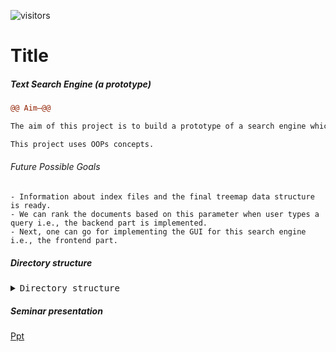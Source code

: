 ![visitors](https://visitor-badge.glitch.me/badge?page_id=Soham-coder-search_engine)

# Title

##### Text Search Engine (a prototype)

```diff
@@ Aim—@@

The aim of this project is to build a prototype of a search engine which will work on millions of wikipedia pages (which are in xml format) and retrieve the top 10 relevant Wikipedia documents that matches the input query of user. This takes Wikipedia corpus in XML format which is available at Wikipedia.org as input. Then it indices millions of Wikipedia pages involving a comparable number of distinct terms. Given a query, it retrieves relevant ranked documents and their titles using index.

This project uses OOPs concepts.
```
###### Future Possible Goals

    - Information about index files and the final treemap data structure is ready. 
    - We can rank the documents based on this parameter when user types a query i.e., the backend part is implemented.
    - Next, one can go for implementing the GUI for this search engine i.e., the frontend part.



##### Directory structure

<details><summary><tt> Directory structure </tt></summary>
<p>

- .
   - [README.md](README.md)
   - __SearchEngine__
     - [SpamServerMinimal.iml](SearchEngine/SpamServerMinimal.iml)
     - [pom.xml](SearchEngine/pom.xml)
     - __src__
       - __main__
         - __input__
           - [2000pages.dat](SearchEngine/src/main/input/2000pages.dat)
           - [newfile.dat](SearchEngine/src/main/input/newfile.dat)
           - [sample.xml](SearchEngine/src/main/input/sample.xml)
         - __java__
           - __com__
             - __soham__
               - __searchengine__
                 - __config__
                   - [StopWordsConfig.java](SearchEngine/src/main/java/com/soham/searchengine/config/StopWordsConfig.java)
                   - [WikiPageParsingConstants.java](SearchEngine/src/main/java/com/soham/searchengine/config/WikiPageParsingConstants.java)
                   - [XMLPageConfig.java](SearchEngine/src/main/java/com/soham/searchengine/config/XMLPageConfig.java)
                 - __model__
                   - [KeyWord.java](SearchEngine/src/main/java/com/soham/searchengine/model/KeyWord.java)
                   - [MergeLine.java](SearchEngine/src/main/java/com/soham/searchengine/model/MergeLine.java)
                   - [WikiPage.java](SearchEngine/src/main/java/com/soham/searchengine/model/WikiPage.java)
                 - __search__
                   - [DocDetails.java](SearchEngine/src/main/java/com/soham/searchengine/search/DocDetails.java)
                   - [PostingList.java](SearchEngine/src/main/java/com/soham/searchengine/search/PostingList.java)
                   - [QueryWord.java](SearchEngine/src/main/java/com/soham/searchengine/search/QueryWord.java)
                   - [SearchMain.java](SearchEngine/src/main/java/com/soham/searchengine/search/SearchMain.java)
                 - __services__
                   - [ExternalSort.java](SearchEngine/src/main/java/com/soham/searchengine/services/ExternalSort.java)
                   - [Main.java](SearchEngine/src/main/java/com/soham/searchengine/services/Main.java)
                   - [PageParser.java](SearchEngine/src/main/java/com/soham/searchengine/services/PageParser.java)
                   - [Stemmer.java](SearchEngine/src/main/java/com/soham/searchengine/services/Stemmer.java)
                   - [WikiSAXHandler.java](SearchEngine/src/main/java/com/soham/searchengine/services/WikiSAXHandler.java)
                 - __util__
                   - [TimeUtil.java](SearchEngine/src/main/java/com/soham/searchengine/util/TimeUtil.java)
         - __output__
           - [0\_index.txt](SearchEngine/src/main/output/0_index.txt)
           - [0\_offsets.txt](SearchEngine/src/main/output/0_offsets.txt)
           - [0\_secondry.txt](SearchEngine/src/main/output/0_secondry.txt)
           - [10\_index.txt](SearchEngine/src/main/output/10_index.txt)
           - [10\_offsets.txt](SearchEngine/src/main/output/10_offsets.txt)
           - [10\_secondry.txt](SearchEngine/src/main/output/10_secondry.txt)
           - [11\_index.txt](SearchEngine/src/main/output/11_index.txt)
           - [11\_offsets.txt](SearchEngine/src/main/output/11_offsets.txt)
           - [11\_secondry.txt](SearchEngine/src/main/output/11_secondry.txt)
           - [12\_index.txt](SearchEngine/src/main/output/12_index.txt)
           - [12\_offsets.txt](SearchEngine/src/main/output/12_offsets.txt)
           - [12\_secondry.txt](SearchEngine/src/main/output/12_secondry.txt)
           - [13\_index.txt](SearchEngine/src/main/output/13_index.txt)
           - [13\_offsets.txt](SearchEngine/src/main/output/13_offsets.txt)
           - [13\_secondry.txt](SearchEngine/src/main/output/13_secondry.txt)
           - [14\_index.txt](SearchEngine/src/main/output/14_index.txt)
           - [14\_offsets.txt](SearchEngine/src/main/output/14_offsets.txt)
           - [14\_secondry.txt](SearchEngine/src/main/output/14_secondry.txt)
           - [15\_index.txt](SearchEngine/src/main/output/15_index.txt)
           - [15\_offsets.txt](SearchEngine/src/main/output/15_offsets.txt)
           - [15\_secondry.txt](SearchEngine/src/main/output/15_secondry.txt)
           - [16\_index.txt](SearchEngine/src/main/output/16_index.txt)
           - [16\_offsets.txt](SearchEngine/src/main/output/16_offsets.txt)
           - [16\_secondry.txt](SearchEngine/src/main/output/16_secondry.txt)
           - [17\_index.txt](SearchEngine/src/main/output/17_index.txt)
           - [17\_offsets.txt](SearchEngine/src/main/output/17_offsets.txt)
           - [17\_secondry.txt](SearchEngine/src/main/output/17_secondry.txt)
           - [18\_index.txt](SearchEngine/src/main/output/18_index.txt)
           - [18\_offsets.txt](SearchEngine/src/main/output/18_offsets.txt)
           - [18\_secondry.txt](SearchEngine/src/main/output/18_secondry.txt)
           - [19\_index.txt](SearchEngine/src/main/output/19_index.txt)
           - [19\_offsets.txt](SearchEngine/src/main/output/19_offsets.txt)
           - [19\_secondry.txt](SearchEngine/src/main/output/19_secondry.txt)
           - [1\_index.txt](SearchEngine/src/main/output/1_index.txt)
           - [1\_offsets.txt](SearchEngine/src/main/output/1_offsets.txt)
           - [1\_secondry.txt](SearchEngine/src/main/output/1_secondry.txt)
           - [20\_index.txt](SearchEngine/src/main/output/20_index.txt)
           - [20\_offsets.txt](SearchEngine/src/main/output/20_offsets.txt)
           - [20\_secondry.txt](SearchEngine/src/main/output/20_secondry.txt)
           - [21\_index.txt](SearchEngine/src/main/output/21_index.txt)
           - [21\_offsets.txt](SearchEngine/src/main/output/21_offsets.txt)
           - [21\_secondry.txt](SearchEngine/src/main/output/21_secondry.txt)
           - [22\_index.txt](SearchEngine/src/main/output/22_index.txt)
           - [22\_offsets.txt](SearchEngine/src/main/output/22_offsets.txt)
           - [22\_secondry.txt](SearchEngine/src/main/output/22_secondry.txt)
           - [23\_index.txt](SearchEngine/src/main/output/23_index.txt)
           - [23\_offsets.txt](SearchEngine/src/main/output/23_offsets.txt)
           - [23\_secondry.txt](SearchEngine/src/main/output/23_secondry.txt)
           - [24\_index.txt](SearchEngine/src/main/output/24_index.txt)
           - [24\_offsets.txt](SearchEngine/src/main/output/24_offsets.txt)
           - [24\_secondry.txt](SearchEngine/src/main/output/24_secondry.txt)
           - [25\_index.txt](SearchEngine/src/main/output/25_index.txt)
           - [25\_offsets.txt](SearchEngine/src/main/output/25_offsets.txt)
           - [25\_secondry.txt](SearchEngine/src/main/output/25_secondry.txt)
           - [26\_index.txt](SearchEngine/src/main/output/26_index.txt)
           - [26\_offsets.txt](SearchEngine/src/main/output/26_offsets.txt)
           - [26\_secondry.txt](SearchEngine/src/main/output/26_secondry.txt)
           - [2\_index.txt](SearchEngine/src/main/output/2_index.txt)
           - [2\_offsets.txt](SearchEngine/src/main/output/2_offsets.txt)
           - [2\_secondry.txt](SearchEngine/src/main/output/2_secondry.txt)
           - [3\_index.txt](SearchEngine/src/main/output/3_index.txt)
           - [3\_offsets.txt](SearchEngine/src/main/output/3_offsets.txt)
           - [3\_secondry.txt](SearchEngine/src/main/output/3_secondry.txt)
           - [4\_index.txt](SearchEngine/src/main/output/4_index.txt)
           - [4\_offsets.txt](SearchEngine/src/main/output/4_offsets.txt)
           - [4\_secondry.txt](SearchEngine/src/main/output/4_secondry.txt)
           - [5\_index.txt](SearchEngine/src/main/output/5_index.txt)
           - [5\_offsets.txt](SearchEngine/src/main/output/5_offsets.txt)
           - [5\_secondry.txt](SearchEngine/src/main/output/5_secondry.txt)
           - [6\_index.txt](SearchEngine/src/main/output/6_index.txt)
           - [6\_offsets.txt](SearchEngine/src/main/output/6_offsets.txt)
           - [6\_secondry.txt](SearchEngine/src/main/output/6_secondry.txt)
           - [7\_index.txt](SearchEngine/src/main/output/7_index.txt)
           - [7\_offsets.txt](SearchEngine/src/main/output/7_offsets.txt)
           - [7\_secondry.txt](SearchEngine/src/main/output/7_secondry.txt)
           - [8\_index.txt](SearchEngine/src/main/output/8_index.txt)
           - [8\_offsets.txt](SearchEngine/src/main/output/8_offsets.txt)
           - [8\_secondry.txt](SearchEngine/src/main/output/8_secondry.txt)
           - [9\_index.txt](SearchEngine/src/main/output/9_index.txt)
           - [9\_offsets.txt](SearchEngine/src/main/output/9_offsets.txt)
           - [9\_secondry.txt](SearchEngine/src/main/output/9_secondry.txt)
           - [allWords.txt](SearchEngine/src/main/output/allWords.txt)
         - __resources__
           - [stopwords.txt](SearchEngine/src/main/resources/stopwords.txt)
   - [SeminarPresentation6920.pptx](https://www.slideshare.net/slideshow/text-based-search-engine-on-a-fixed-corpus-and-utilizing-indexation-and-ranking-algorithms/267562714)


</p>
</details>


##### Seminar presentation
[Ppt](https://www.slideshare.net/slideshow/text-based-search-engine-on-a-fixed-corpus-and-utilizing-indexation-and-ranking-algorithms/267562714)
